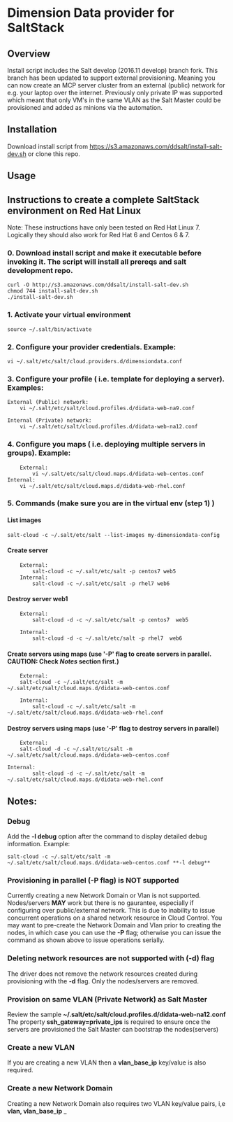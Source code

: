 # Dimension Data provider for SaltStack

## Overview
Install script includes the Salt develop (2016.11 develop) branch fork. 
This branch has been updated to support external provisioning. Meaning you can now create an MCP server cluster from an external (public) network for e.g. your laptop over the internet. Previously only private IP was supported which meant that only VM's in the same VLAN as the Salt Master could be provisioned and added as minions via the automation. 

## Installation
Download install script from https://s3.amazonaws.com/ddsalt/install-salt-dev.sh  or clone this repo.

## Usage

## Instructions to create a complete SaltStack environment on Red Hat Linux

Note:  These instructions have only been tested on Red Hat Linux 7.  Logically they should also work for Red Hat 6 and Centos 6 & 7.

### 0. Download install script and make it executable before invoking it. The script will install all prereqs and salt development repo.

	curl -O http://s3.amazonaws.com/ddsalt/install-salt-dev.sh
	chmod 744 install-salt-dev.sh
	./install-salt-dev.sh
	 
### 1. Activate your virtual environment

	source ~/.salt/bin/activate
	
### 2. Configure your provider credentials. Example:

	vi ~/.salt/etc/salt/cloud.providers.d/dimensiondata.conf
	
### 3. Configure your profile ( i.e. template for deploying a server). Examples:

	External (Public) network: 
		vi ~/.salt/etc/salt/cloud.profiles.d/didata-web-na9.conf
	
	Internal (Private) network:
		vi ~/.salt/etc/salt/cloud.profiles.d/didata-web-na12.conf
 	
### 4. Configure you maps ( i.e. deploying multiple servers in groups). Example:

    	External:
    		vi ~/.salt/etc/salt/cloud.maps.d/didata-web-centos.conf
	Internal:
		vi ~/.salt/etc/salt/cloud.maps.d/didata-web-rhel.conf
    
    
### 5. Commands (make sure you are in the virtual env (step 1) )

####  List images

	salt-cloud -c ~/.salt/etc/salt --list-images my-dimensiondata-config
	
####  Create server
    
    	External:
    		salt-cloud -c ~/.salt/etc/salt -p centos7 web5
    	Internal:
        	salt-cloud -c ~/.salt/etc/salt -p rhel7 web6
    
####  Destroy server web1

    	External:
    		salt-cloud -d -c ~/.salt/etc/salt -p centos7  web5
	
    	Internal:
    		salt-cloud -d -c ~/.salt/etc/salt -p rhel7  web6
    
####  Create servers using maps (use '-P' flag to create servers in parallel. CAUTION: Check *Notes* section first.)

    	External:
		salt-cloud -c ~/.salt/etc/salt -m ~/.salt/etc/salt/cloud.maps.d/didata-web-centos.conf
	
    	Internal:
    		salt-cloud -c ~/.salt/etc/salt -m ~/.salt/etc/salt/cloud.maps.d/didata-web-rhel.conf
	
####  Destroy servers using maps (use '-P' flag to destroy servers in parallel)

    	External:
		salt-cloud -d -c ~/.salt/etc/salt -m ~/.salt/etc/salt/cloud.maps.d/didata-web-centos.conf

   	Internal:
        	salt-cloud -d -c ~/.salt/etc/salt -m ~/.salt/etc/salt/cloud.maps.d/didata-web-rhel.conf


## Notes:

### Debug
Add the **-l debug** option after the command to display detailed debug information. Example:

	salt-cloud -c ~/.salt/etc/salt -m ~/.salt/etc/salt/cloud.maps.d/didata-web-centos.conf **-l debug**

### Provisioning in parallel (-P flag) is NOT supported
Currently creating a new Network Domain or Vlan is not supported. Nodes/servers **MAY** work but there is no gaurantee, especially if configuring over public/external network. This is due to inability to issue concurrent operations on a shared network resource in Cloud Control.  You may want to pre-create the Network Domain and Vlan prior to creating the nodes, in which case you can use the **-P** flag; otherwise you can issue the command as shown above to issue operations serially.

### Deleting network resources are not supported with (-d) flag
The driver does not remove the network resources created during provisioning with the **-d** flag.  Only the nodes/servers are removed.

### Provision on same VLAN (Private Network) as Salt Master
Review the sample 
 **~/.salt/etc/salt/cloud.profiles.d/didata-web-na12.conf**
The property **ssh_gateway=private_ips** is required to ensure once the servers are provisioned the Salt Master can bootstrap the nodes(servers)

### Create a new VLAN
If you are creating a new VLAN then a **vlan_base_ip** key/value is also required.

### Create a new Network Domain 
Creating a new Network Domain also requires two VLAN key/value pairs, i,e  **vlan, vlan_base_ip**
_

